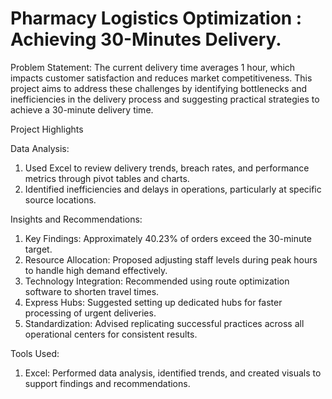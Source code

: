 # Pharmacy Logistics Optimization : Achieving 30-Minutes Delivery.

Problem Statement:
The current delivery time averages 1 hour, which impacts customer satisfaction and reduces market competitiveness. This project aims to address these challenges by identifying bottlenecks and inefficiencies in the delivery process and suggesting practical strategies to achieve a 30-minute delivery time.

Project Highlights

Data Analysis:
1.	Used Excel to review delivery trends, breach rates, and performance metrics through pivot tables and charts.
2.	Identified inefficiencies and delays in operations, particularly at specific source locations.

Insights and Recommendations:
1.	Key Findings: Approximately 40.23% of orders exceed the 30-minute target.
2.	Resource Allocation: Proposed adjusting staff levels during peak hours to handle high demand effectively.
3.	Technology Integration: Recommended using route optimization software to shorten travel times.
4.	Express Hubs: Suggested setting up dedicated hubs for faster processing of urgent deliveries.
5.	Standardization: Advised replicating successful practices across all operational centers for consistent results.

Tools Used:
1. Excel: Performed data analysis, identified trends, and created visuals to support findings and recommendations.
